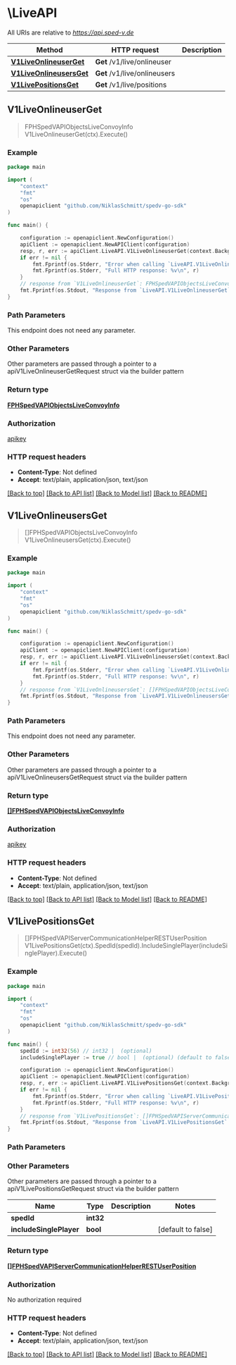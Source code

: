 # \LiveAPI

All URIs are relative to *https://api.sped-v.de*

Method | HTTP request | Description
------------- | ------------- | -------------
[**V1LiveOnlineuserGet**](LiveAPI.md#V1LiveOnlineuserGet) | **Get** /v1/live/onlineuser | 
[**V1LiveOnlineusersGet**](LiveAPI.md#V1LiveOnlineusersGet) | **Get** /v1/live/onlineusers | 
[**V1LivePositionsGet**](LiveAPI.md#V1LivePositionsGet) | **Get** /v1/live/positions | 



## V1LiveOnlineuserGet

> FPHSpedVAPIObjectsLiveConvoyInfo V1LiveOnlineuserGet(ctx).Execute()



### Example

```go
package main

import (
	"context"
	"fmt"
	"os"
	openapiclient "github.com/NiklasSchmitt/spedv-go-sdk"
)

func main() {

	configuration := openapiclient.NewConfiguration()
	apiClient := openapiclient.NewAPIClient(configuration)
	resp, r, err := apiClient.LiveAPI.V1LiveOnlineuserGet(context.Background()).Execute()
	if err != nil {
		fmt.Fprintf(os.Stderr, "Error when calling `LiveAPI.V1LiveOnlineuserGet``: %v\n", err)
		fmt.Fprintf(os.Stderr, "Full HTTP response: %v\n", r)
	}
	// response from `V1LiveOnlineuserGet`: FPHSpedVAPIObjectsLiveConvoyInfo
	fmt.Fprintf(os.Stdout, "Response from `LiveAPI.V1LiveOnlineuserGet`: %v\n", resp)
}
```

### Path Parameters

This endpoint does not need any parameter.

### Other Parameters

Other parameters are passed through a pointer to a apiV1LiveOnlineuserGetRequest struct via the builder pattern


### Return type

[**FPHSpedVAPIObjectsLiveConvoyInfo**](FPHSpedVAPIObjectsLiveConvoyInfo.md)

### Authorization

[apikey](../README.md#apikey)

### HTTP request headers

- **Content-Type**: Not defined
- **Accept**: text/plain, application/json, text/json

[[Back to top]](#) [[Back to API list]](../README.md#documentation-for-api-endpoints)
[[Back to Model list]](../README.md#documentation-for-models)
[[Back to README]](../README.md)


## V1LiveOnlineusersGet

> []FPHSpedVAPIObjectsLiveConvoyInfo V1LiveOnlineusersGet(ctx).Execute()



### Example

```go
package main

import (
	"context"
	"fmt"
	"os"
	openapiclient "github.com/NiklasSchmitt/spedv-go-sdk"
)

func main() {

	configuration := openapiclient.NewConfiguration()
	apiClient := openapiclient.NewAPIClient(configuration)
	resp, r, err := apiClient.LiveAPI.V1LiveOnlineusersGet(context.Background()).Execute()
	if err != nil {
		fmt.Fprintf(os.Stderr, "Error when calling `LiveAPI.V1LiveOnlineusersGet``: %v\n", err)
		fmt.Fprintf(os.Stderr, "Full HTTP response: %v\n", r)
	}
	// response from `V1LiveOnlineusersGet`: []FPHSpedVAPIObjectsLiveConvoyInfo
	fmt.Fprintf(os.Stdout, "Response from `LiveAPI.V1LiveOnlineusersGet`: %v\n", resp)
}
```

### Path Parameters

This endpoint does not need any parameter.

### Other Parameters

Other parameters are passed through a pointer to a apiV1LiveOnlineusersGetRequest struct via the builder pattern


### Return type

[**[]FPHSpedVAPIObjectsLiveConvoyInfo**](FPHSpedVAPIObjectsLiveConvoyInfo.md)

### Authorization

[apikey](../README.md#apikey)

### HTTP request headers

- **Content-Type**: Not defined
- **Accept**: text/plain, application/json, text/json

[[Back to top]](#) [[Back to API list]](../README.md#documentation-for-api-endpoints)
[[Back to Model list]](../README.md#documentation-for-models)
[[Back to README]](../README.md)


## V1LivePositionsGet

> []FPHSpedVAPIServerCommunicationHelperRESTUserPosition V1LivePositionsGet(ctx).SpedId(spedId).IncludeSinglePlayer(includeSinglePlayer).Execute()



### Example

```go
package main

import (
	"context"
	"fmt"
	"os"
	openapiclient "github.com/NiklasSchmitt/spedv-go-sdk"
)

func main() {
	spedId := int32(56) // int32 |  (optional)
	includeSinglePlayer := true // bool |  (optional) (default to false)

	configuration := openapiclient.NewConfiguration()
	apiClient := openapiclient.NewAPIClient(configuration)
	resp, r, err := apiClient.LiveAPI.V1LivePositionsGet(context.Background()).SpedId(spedId).IncludeSinglePlayer(includeSinglePlayer).Execute()
	if err != nil {
		fmt.Fprintf(os.Stderr, "Error when calling `LiveAPI.V1LivePositionsGet``: %v\n", err)
		fmt.Fprintf(os.Stderr, "Full HTTP response: %v\n", r)
	}
	// response from `V1LivePositionsGet`: []FPHSpedVAPIServerCommunicationHelperRESTUserPosition
	fmt.Fprintf(os.Stdout, "Response from `LiveAPI.V1LivePositionsGet`: %v\n", resp)
}
```

### Path Parameters



### Other Parameters

Other parameters are passed through a pointer to a apiV1LivePositionsGetRequest struct via the builder pattern


Name | Type | Description  | Notes
------------- | ------------- | ------------- | -------------
 **spedId** | **int32** |  | 
 **includeSinglePlayer** | **bool** |  | [default to false]

### Return type

[**[]FPHSpedVAPIServerCommunicationHelperRESTUserPosition**](FPHSpedVAPIServerCommunicationHelperRESTUserPosition.md)

### Authorization

No authorization required

### HTTP request headers

- **Content-Type**: Not defined
- **Accept**: text/plain, application/json, text/json

[[Back to top]](#) [[Back to API list]](../README.md#documentation-for-api-endpoints)
[[Back to Model list]](../README.md#documentation-for-models)
[[Back to README]](../README.md)

